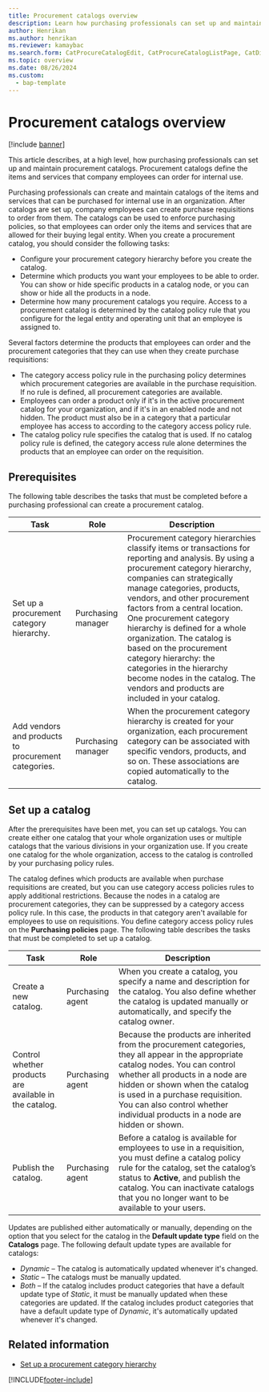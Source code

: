 ```yaml
---
title: Procurement catalogs overview
description: Learn how purchasing professionals can set up and maintain procurement catalogs, which define the services that company employees can order for internal use.
author: Henrikan
ms.author: henrikan
ms.reviewer: kamaybac
ms.search.form: CatProcureCatalogEdit, CatProcureCatalogListPage, CatDisplayProductRelationAdd
ms.topic: overview
ms.date: 08/26/2024
ms.custom: 
  - bap-template
---
```


# Procurement catalogs overview

[!include [banner](../includes/banner.md)]

This article describes, at a high level, how purchasing professionals can set up and maintain procurement catalogs. Procurement catalogs define the items and services that company employees can order for internal use.

Purchasing professionals can create and maintain catalogs of the items and services that can be purchased for internal use in an organization. After catalogs are set up, company employees can create purchase requisitions to order from them. The catalogs can be used to enforce purchasing policies, so that employees can order only the items and services that are allowed for their buying legal entity. When you create a procurement catalog, you should consider the following tasks:

- Configure your procurement category hierarchy before you create the catalog.
- Determine which products you want your employees to be able to order. You can show or hide specific products in a catalog node, or you can show or hide all the products in a node.
- Determine how many procurement catalogs you require. Access to a procurement catalog is determined by the catalog policy rule that you configure for the legal entity and operating unit that an employee is assigned to.

Several factors determine the products that employees can order and the procurement categories that they can use when they create purchase requisitions:

- The category access policy rule in the purchasing policy determines which procurement categories are available in the purchase requisition. If no rule is defined, all procurement categories are available.
- Employees can order a product only if it's in the active procurement catalog for your organization, and if it's in an enabled node and not hidden. The product must also be in a category that a particular employee has access to according to the category access policy rule.
- The catalog policy rule specifies the catalog that is used. If no catalog policy rule is defined, the category access rule alone determines the products that an employee can order on the requisition.

## Prerequisites

The following table describes the tasks that must be completed before a purchasing professional can create a procurement catalog.

| Task | Role | Description |
|--|--|--|
| Set up a procurement category hierarchy. | Purchasing manager | Procurement category hierarchies classify items or transactions for reporting and analysis. By using a procurement category hierarchy, companies can strategically manage categories, products, vendors, and other procurement factors from a central location. One procurement category hierarchy is defined for a whole organization. The catalog is based on the procurement category hierarchy: the categories in the hierarchy become nodes in the catalog. The vendors and products are included in your catalog. |
| Add vendors and products to procurement categories. | Purchasing manager | When the procurement category hierarchy is created for your organization, each procurement category can be associated with specific vendors, products, and so on. These associations are copied automatically to the catalog. |

## Set up a catalog

After the prerequisites have been met, you can set up catalogs. You can create either one catalog that your whole organization uses or multiple catalogs that the various divisions in your organization use. If you create one catalog for the whole organization, access to the catalog is controlled by your purchasing policy rules.  

The catalog defines which products are available when purchase requisitions are created, but you can use category access policies rules to apply additional restrictions. Because the nodes in a catalog are procurement categories, they can be suppressed by a category access policy rule. In this case, the products in that category aren't available for employees to use on requisitions. You define category access policy rules on the **Purchasing policies** page. The following table describes the tasks that must be completed to set up a catalog.

| Task | Role | Description |
|--|--|--|
| Create a new catalog. | Purchasing agent | When you create a catalog, you specify a name and description for the catalog. You also define whether the catalog is updated manually or automatically, and specify the catalog owner. |
| Control whether products are available in the catalog. | Purchasing agent | Because the products are inherited from the procurement categories, they all appear in the appropriate catalog nodes. You can control whether all products in a node are hidden or shown when the catalog is used in a purchase requisition. You can also control whether individual products in a node are hidden or shown. |
| Publish the catalog. | Purchasing agent | Before a catalog is available for employees to use in a requisition, you must define a catalog policy rule for the catalog, set the catalog’s status to **Active**, and publish the catalog. You can inactivate catalogs that you no longer want to be available to your users. |

Updates are published either automatically or manually, depending on the option that you select for the catalog in the **Default update type** field on the **Catalogs** page. The following default update types are available for catalogs:

- *Dynamic* – The catalog is automatically updated whenever it's changed.
- *Static* – The catalogs must be manually updated.
- *Both* – If the catalog includes product categories that have a default update type of *Static*, it must be manually updated when these categories are updated. If the catalog includes product categories that have a default update type of *Dynamic*, it's automatically updated whenever it's changed.

## Related information

- [Set up a procurement category hierarchy](tasks/set-up-procurement-category-hierarchy.md)

[!INCLUDE[footer-include](../../includes/footer-banner.md)]